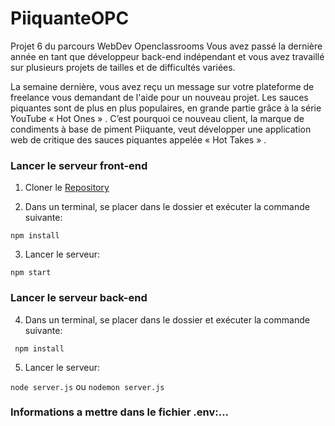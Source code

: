 # PiiquanteOPC
Projet 6 du parcours WebDev Openclassrooms
Vous avez passé la dernière année en tant que développeur back-end indépendant et vous avez travaillé sur plusieurs projets de tailles et de difficultés variées.

La semaine dernière, vous avez reçu un message sur votre plateforme de freelance vous demandant de l'aide pour un nouveau projet. Les sauces piquantes sont de plus en plus populaires, en grande partie grâce à la série YouTube « Hot Ones » . C’est pourquoi ce nouveau client, la marque de condiments à base de piment Piiquante, veut développer une application web de critique des sauces piquantes appelée « Hot Takes » .
### Lancer le serveur front-end
1. Cloner le [Repository](https://github.com/OpenClassrooms-Student-Center/Web-Developer-P6)

2. Dans un terminal, se placer dans le dossier et exécuter la commande suivante:

``` npm install ```

3. Lancer le serveur:

``` npm start ```

### Lancer le serveur back-end
4. Dans un terminal, se placer dans le dossier et exécuter la commande suivante:

``` npm install```


5. Lancer le serveur:

``` node server.js ``` ou ``` nodemon server.js ```

### Informations a mettre dans le fichier .env:...
